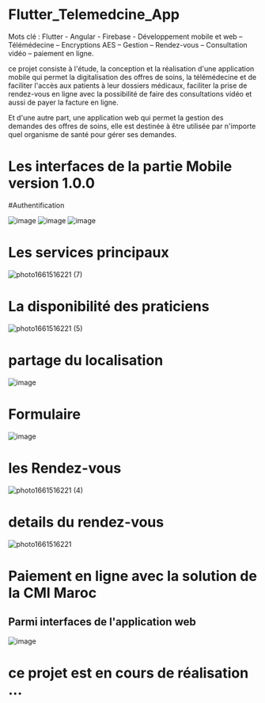 # Flutter_Telemedcine_App


Mots clé :  Flutter - Angular - Firebase - Développement mobile et web – Télémédecine – Encryptions AES – Gestion – Rendez-vous – Consultation vidéo – paiement en ligne.


 ce projet consiste à l'étude, la conception et la réalisation d'une application mobile qui permet la digitalisation des offres de soins, la télémédecine et de faciliter l'accès aux patients à leur dossiers médicaux, faciliter la prise de rendez-vous en ligne avec la possibilité de faire des consultations vidéo et aussi de payer la facture en ligne. 
 
 
 Et d'une autre part, une application web qui permet la gestion des demandes des offres de soins, elle est destinée à être utilisée par n'importe quel organisme de santé pour gérer ses demandes.


# Les interfaces de la partie Mobile     version 1.0.0


#Authentification

![image](https://user-images.githubusercontent.com/64175026/186900702-9c20cf05-56e3-4722-9d55-4bc57149e40c.png)
![image](https://user-images.githubusercontent.com/64175026/186900719-0fdb6dbc-a836-4076-8faa-8854fb50284a.png)
![image](https://user-images.githubusercontent.com/64175026/186900730-3fe3a734-3909-4a44-9219-dbf6379141d0.png)


# Les services principaux


![photo1661516221 (7)](https://user-images.githubusercontent.com/64175026/186902187-9ca83d3b-dce2-464d-aef7-8560d8a42119.jpeg)


# La disponibilité des praticiens


![photo1661516221 (5)](https://user-images.githubusercontent.com/64175026/186902247-d31dac66-e3fd-4a3a-a3e0-85f59743c339.jpeg)


# partage du localisation

![image](https://user-images.githubusercontent.com/64175026/186900797-39bb3e58-3c23-4302-a51d-6bb6f184740e.png)


# Formulaire


![image](https://user-images.githubusercontent.com/64175026/186901016-999e9e46-cff7-42da-b84b-76bb79d387d0.png)


# les Rendez-vous

![photo1661516221 (4)](https://user-images.githubusercontent.com/64175026/186902323-1ed8e489-e9ae-40b6-b099-d45784c47334.jpeg)


# details du rendez-vous

![photo1661516221](https://user-images.githubusercontent.com/64175026/186902421-d204579e-1183-4c63-b6ce-d351353b74e9.jpeg)


# Paiement en ligne avec la solution de la CMI Maroc



## Parmi interfaces de l'application web


![image](https://user-images.githubusercontent.com/64175026/186903504-34c18a6d-6e77-47fe-b572-19095234c131.png)



# ce projet est en cours de réalisation ...


